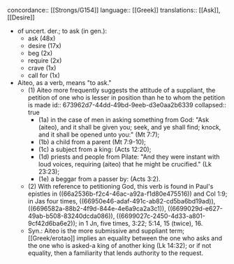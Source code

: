 concordance:: [[Strongs/G154]] 
language:: [[Greek]] 
translations:: [[Ask]], [[Desire]]

- of uncert. der.; to ask (in gen.):
	- ask (48x)
	- desire (17x)
	- beg (2x)
	- require (2x)
	- crave (1x)
	- call for (1x)
- Aiteo, as a verb, means "to ask."
	- (1) Aiteo more frequently suggests the attitude of a suppliant, the petition of one who is lesser in position than he to whom the petition is made
	  id:: 673962d7-44dd-49bd-9eeb-d3e0aa2b6339
	  collapsed:: true
		- (1a) in the case of men in asking something from God: "Ask (aiteo), and it shall be given you; seek, and ye shall find; knock, and it shall be opened unto you:" (Mt 7:7);
		- (1b) a child from a parent (Mt 7:9-10);
		- (1c) a subject from a king: (Acts 12:20);
		- (1d) priests and people from Pilate: "And they were instant with loud voices, requiring (aiteo) that he might be crucified." (Lk 23:23);
		- (1e) a beggar from a passer by: (Acts 3:2).
	- (2) With reference to petitioning God, this verb is found in Paul's epistles in ((66a2536b-f2c4-46ac-a92a-f1d80e475516)) and Col 1:9; in Jas four times, ((66950e46-adaf-491c-ab82-cd5ba6bd19ad)), ((6696582a-88b2-4f9d-844e-4e6a9ca2a3c1)), ((6699029d-e627-49ab-b508-83240dcda086)), ((6699027c-2450-4d33-a801-9cf42d6ba6e2)); in 1 Jn, five times, 3:22; 5:14, 15 (twice), 16.
	- Syn.: Aiteo is the more submissive and suppliant term; [[Greek/erotao]] implies an equality between the one who asks and the one who is asked-a king of another king (Lk 14:32); or if not equality, then a familiarity that lends authority to the request.